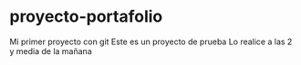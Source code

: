 # proyecto-portafolio
Mi primer proyecto con git
Este es un proyecto de prueba 
Lo realice a las 2 y media de la mañana 
